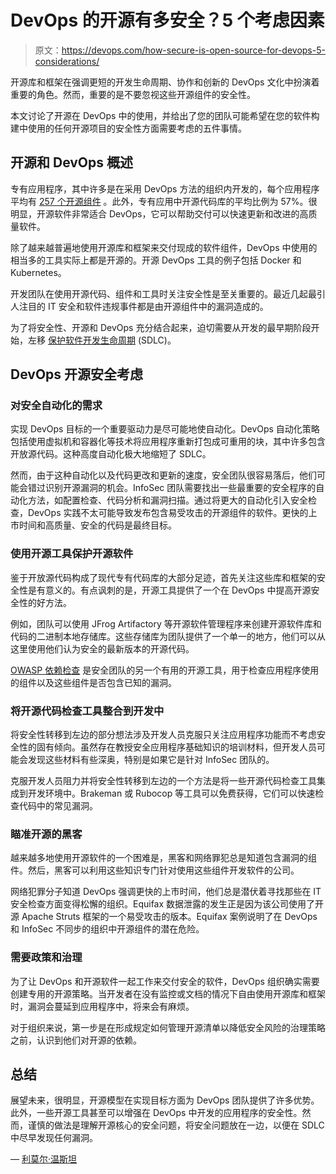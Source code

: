 # DevOps 的开源有多安全？5 个考虑因素

> 原文：<https://devops.com/how-secure-is-open-source-for-devops-5-considerations/>

开源库和框架在强调更短的开发生命周期、协作和创新的 DevOps 文化中扮演着重要的角色。然而，重要的是不要忽视这些开源组件的安全性。

本文讨论了开源在 DevOps 中的使用，并给出了您的团队可能希望在您的软件构建中使用的任何开源项目的安全性方面需要考虑的五件事情。

## 开源和 DevOps 概述

专有应用程序，其中许多是在采用 DevOps 方法的组织内开发的，每个应用程序平均有 [257 个开源组件](https://news.slashdot.org/story/18/05/22/1727216/the-percentage-of-open-source-code-in-proprietary-apps-is-rising) 。此外，专有应用中开源代码库的平均比例为 57%。很明显，开源软件非常适合 DevOps，它可以帮助交付可以快速更新和改进的高质量软件。

除了越来越普遍地使用开源库和框架来交付现成的软件组件，DevOps 中使用的相当多的工具实际上都是开源的。开源 DevOps 工具的例子包括 Docker 和 Kubernetes。

开发团队在使用开源代码、组件和工具时关注安全性是至关重要的。最近几起最引人注目的 IT 安全和软件违规事件都是由开源组件中的漏洞造成的。

为了将安全性、开源和 DevOps 充分结合起来，迫切需要从开发的最早期阶段开始，左移 [保护软件开发生命周期](https://resources.whitesourcesoftware.com/blog-whitesource/how-to-secure-your-sdlc-the-right-way) (SDLC)。

## DevOps 开源安全考虑

### **对安全自动化的需求**

实现 DevOps 目标的一个重要驱动力是尽可能地使自动化。DevOps 自动化策略包括使用虚拟机和容器化等技术将应用程序重新打包成可重用的块，其中许多包含开放源代码。这种高度自动化极大地缩短了 SDLC。

然而，由于这种自动化以及代码更改和更新的速度，安全团队很容易落后，他们可能会错过识别开源漏洞的机会。InfoSec 团队需要找出一些最重要的安全程序的自动化方法，如配置检查、代码分析和漏洞扫描。通过将更大的自动化引入安全检查，DevOps 实践不太可能导致发布包含易受攻击的开源组件的软件。更快的上市时间和高质量、安全的代码是最终目标。

### **使用开源工具保护开源软件**

鉴于开放源代码构成了现代专有代码库的大部分足迹，首先关注这些库和框架的安全性是有意义的。有点讽刺的是，开源工具提供了一个在 DevOps 中提高开源安全性的好方法。

例如，团队可以使用 JFrog Artifactory 等开源软件管理程序来创建开源软件库和代码的二进制本地存储库。这些存储库为团队提供了一个单一的地方，他们可以从这里使用他们认为安全的最新版本的开源代码。

[OWASP 依赖检查](https://www.owasp.org/index.php/OWASP_Dependency_Check) 是安全团队的另一个有用的开源工具，用于检查应用程序使用的组件以及这些组件是否包含已知的漏洞。

### **将开源代码检查工具整合到开发中**

将安全性转移到左边的部分想法涉及开发人员克服只关注应用程序功能而不考虑安全性的固有倾向。虽然存在教授安全应用程序基础知识的培训材料，但开发人员可能会发现这些材料有些深奥，特别是如果它是针对 InfoSec 团队的。

克服开发人员阻力并将安全性转移到左边的一个方法是将一些开源代码检查工具集成到开发环境中。Brakeman 或 Rubocop 等工具可以免费获得，它们可以快速检查代码中的常见漏洞。

### **瞄准开源的黑客**

越来越多地使用开源软件的一个困难是，黑客和网络罪犯总是知道包含漏洞的组件。然后，黑客可以利用这些知识专门针对使用这些组件开发软件的公司。

网络犯罪分子知道 DevOps 强调更快的上市时间，他们总是潜伏着寻找那些在 IT 安全检查方面变得松懈的组织。Equifax 数据泄露的发生正是因为该公司使用了开源 Apache Struts 框架的一个易受攻击的版本。Equifax 案例说明了在 DevOps 和 InfoSec 不同步的组织中开源组件的潜在危险。

### **需要政策和治理**

为了让 DevOps 和开源软件一起工作来交付安全的软件，DevOps 组织确实需要创建专用的开源策略。当开发者在没有监控或文档的情况下自由使用开源库和框架时，漏洞会蔓延到应用程序中，将来会有麻烦。

对于组织来说，第一步是在形成规定如何管理开源清单以降低安全风险的治理策略之前，认识到他们对开源的依赖。

## **总结**

展望未来，很明显，开源模型在实现目标方面为 DevOps 团队提供了许多优势。此外，一些开源工具甚至可以增强在 DevOps 中开发的应用程序的安全性。然而，谨慎的做法是理解开源核心的安全问题，将安全问题放在一边，以便在 SDLC 中尽早发现任何漏洞。

— [利莫尔·温斯坦](https://devops.com/author/limor-wainstein/)